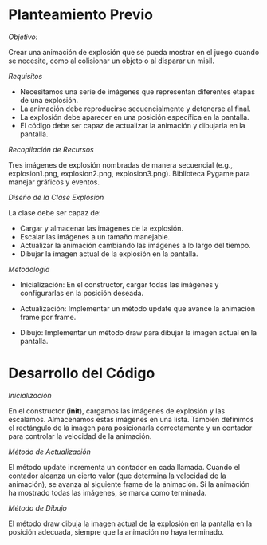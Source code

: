 # Planteamiento Previo

*Objetivo:*

Crear una animación de explosión que se pueda mostrar en el juego cuando se necesite, como al colisionar un objeto o al disparar un misil.

*Requisitos*

- Necesitamos una serie de imágenes que representan diferentes etapas de una explosión.
- La animación debe reproducirse secuencialmente y detenerse al final.
- La explosión debe aparecer en una posición específica en la pantalla.
- El código debe ser capaz de actualizar la animación y dibujarla en la pantalla.

*Recopilación de Recursos*

Tres imágenes de explosión nombradas de manera secuencial (e.g., explosion1.png, explosion2.png, explosion3.png).
Biblioteca Pygame para manejar gráficos y eventos.

*Diseño de la Clase Explosion*

La clase debe ser capaz de:

- Cargar y almacenar las imágenes de la explosión.
- Escalar las imágenes a un tamaño manejable.
- Actualizar la animación cambiando las imágenes a lo largo del tiempo.
- Dibujar la imagen actual de la explosión en la pantalla.

*Metodología*

- Inicialización: En el constructor, cargar todas las imágenes y configurarlas en la posición deseada.

- Actualización: Implementar un método update que avance la animación frame por frame.

- Dibujo: Implementar un método draw para dibujar la imagen actual en la pantalla.

# Desarrollo del Código

*Inicialización*

En el constructor (__init__), cargamos las imágenes de explosión y las escalamos. Almacenamos estas imágenes en una lista. También definimos el rectángulo de la imagen para posicionarla correctamente y un contador para controlar la velocidad de la animación.

*Método de Actualización*

El método update incrementa un contador en cada llamada. Cuando el contador alcanza un cierto valor (que determina la velocidad de la animación), se avanza al siguiente frame de la animación. Si la animación ha mostrado todas las imágenes, se marca como terminada.

*Método de Dibujo*

El método draw dibuja la imagen actual de la explosión en la pantalla en la posición adecuada, siempre que la animación no haya terminado.
